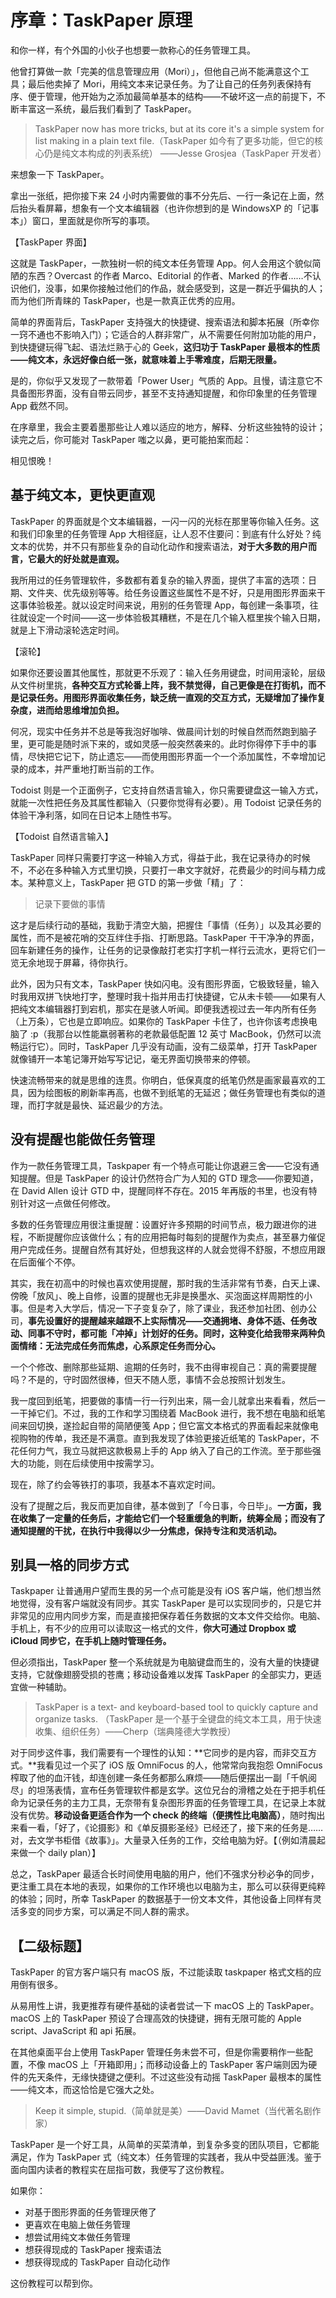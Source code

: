 # 序章：TaskPaper 原理

和你一样，有个外国的小伙子也想要一款称心的任务管理工具。

他曾打算做一款「完美的信息管理应用（Mori）」，但他自己尚不能满意这个工具；最后他卖掉了 Mori，用纯文本来记录任务。为了让自己的任务列表保持有序、便于管理，他开始为之添加最简单基本的结构——不破坏这一点的前提下，不断丰富这一系统，最后我们看到了 TaskPaper。

> TaskPaper now has more tricks, but at its core it's a simple system for list making in a plain text file.（TaskPaper 如今有了更多功能，但它的核心仍是纯文本构成的列表系统）	——Jesse Grosjea（TaskPaper 开发者）

来想象一下 TaskPaper。

拿出一张纸，把你接下来 24 小时内需要做的事不分先后、一行一条记在上面，然后抬头看屏幕，想象有一个文本编辑器（也许你想到的是 WindowsXP 的「记事本」）窗口，里面就是你所写的事项。

【TaskPaper 界面】

这就是 TaskPaper，一款独树一帜的纯文本任务管理 App。何人会用这个貌似简陋的东西？Overcast 的作者 Marco、Editorial 的作者、Marked 的作者……不认识他们，没事，如果你接触过他们的作品，就会感受到，这是一群近乎偏执的人；而为他们所青睐的 TaskPaper，也是一款真正优秀的应用。

简单的界面背后，TaskPaper 支持强大的快捷键、搜索语法和脚本拓展（所幸你一窍不通也不影响入门）；它适合的人群非常广，从不需要任何附加功能的用户，到快捷键玩得飞起、语法烂熟于心的 Geek，**这归功于 TaskPaper 最根本的性质——纯文本，永远好像白纸一张，就意味着上手零难度，后期无限量。**

是的，你似乎又发现了一款带着「Power User」气质的 App。且慢，请注意它不具备图形界面，没有自带云同步，甚至不支持通知提醒，和你印象里的任务管理 App 截然不同。

在序章里，我会主要着墨那些让人难以适应的地方，解释、分析这些独特的设计；读完之后，你可能对 TaskPaper 嗤之以鼻，更可能拍案而起：

相见恨晚！

## 基于纯文本，更快更直观

TaskPaper 的界面就是个文本编辑器，一闪一闪的光标在那里等你输入任务。这和我们印象里的任务管理 App 大相径庭，让人忍不住要问：到底有什么好处？纯文本的优势，并不只有那些复杂的自动化动作和搜索语法，**对于大多数的用户而言，它最大的好处就是直观。**

我所用过的任务管理软件，多数都有着复杂的输入界面，提供了丰富的选项：日期、文件夹、优先级别等等。给任务设置这些属性不是不好，只是用图形界面来干这事体验极差。就以设定时间来说，用别的任务管理 App，每创建一条事项，往往就设定一个时间——这一步体验极其糟糕，不是在几个输入框里挨个输入日期，就是上下滑动滚轮选定时间。

【滚轮】

如果你还要设置其他属性，那就更不乐观了：输入任务用键盘，时间用滚轮，层级从文件树里挑，**各种交互方式轮番上阵，我不禁觉得，自己更像是在打街机，而不是记录任务。用图形界面收集任务，缺乏统一直观的交互方式，无疑增加了操作复杂度，进而给思维增加负担。**

何况，现实中任务并不总是等我泡好咖啡、做晨间计划的时候自然而然跑到脑子里，更可能是随时派下来的，或如灵感一般突然袭来的。此时你得停下手中的事情，尽快把它记下，防止遗忘——而使用图形界面一个一个添加属性，不幸增加记录的成本，并严重地打断当前的工作。

Todoist 则是一个正面例子，它支持自然语言输入，你只需要键盘这一输入方式，就能一次性把任务及其属性都输入（只要你觉得有必要）。用 Todoist 记录任务的体验干净利落，如同在日记本上随性书写。

【Todoist 自然语言输入】

TaskPaper 同样只需要打字这一种输入方式，得益于此，我在记录待办的时候不，不必在多种输入方式里切换，只要打一串文字就好，花费最少的时间与精力成本。某种意义上，TaskPaper 把 GTD 的第一步做「精」了：

> 记录下要做的事情

这才是后续行动的基础，我勤于清空大脑，把握住「事情（任务）」以及其必要的属性，而不是被花哨的交互绊住手指、打断思路。TaskPaper 干干净净的界面，回车新建任务的操作，让任务的记录像敲打老实打字机一样行云流水，更将它们一览无余地现于屏幕，待你执行。

此外，因为只有文本，TaskPaper 快如闪电。没有图形界面，它极致轻量，输入时我用双拼飞快地打字，整理时我十指并用击打快捷键，它从未卡顿——如果有人把纯文本编辑器打到宕机，那实在是骇人听闻。即便我透视过去一年内所有任务（上万条），它也是立即响应。如果你的 TaskPaper 卡住了，也许你该考虑换电脑了 :p（我那台以性能羸弱著称的老款最低配置 12 英寸 MacBook，仍然可以流畅运行它）。同时，TaskPaper 几乎没有动画，没有二级菜单，打开 TaskPaper 就像铺开一本笔记簿开始写写记记，毫无界面切换带来的停顿。

快速流畅带来的就是思维的连贯。你明白，低保真度的纸笔仍然是画家最喜欢的工具，因为绘图板的刷新率再高，也做不到纸笔的无延迟；做任务管理也有类似的道理，而打字就是最快、延迟最少的方法。

## 没有提醒也能做任务管理

作为一款任务管理工具，Taskpaper 有一个特点可能让你退避三舍——它没有通知提醒。但是 TaskPaper 的设计仍然符合广为人知的 GTD 理念——你要知道，在 David Allen 设计 GTD 中，提醒同样不存在。2015 年再版的书里，也没有特别针对这一点做任何修改。 

多数的任务管理应用很注重提醒：设置好许多预期的时间节点，极力跟进你的进程，不断提醒你应该做什么；有的应用把每时每刻的提醒作为卖点，甚至暴力催促用户完成任务。提醒自然有其好处，但想我这样的人就会觉得不舒服，不想应用跟在后面催个不停。

其实，我在初高中的时候也喜欢使用提醒，那时我的生活非常有节奏，白天上课、傍晚「放风」、晚上自修，设置的提醒也无非是换墨水、买泡面这样周期性的小事。但是考入大学后，情况一下子变复杂了，除了课业，我还参加社团、创办公司，**事先设置好的提醒越来越跟不上实际情况——交通拥堵、身体不适、任务改动、同事不守时，都可能「冲掉」计划好的任务。同时，这种变化给我带来两种负面情绪：无法完成任务而焦虑，心系原定任务而分心。**

一个个修改、删除那些延期、逾期的任务时，我不由得审视自己：真的需要提醒吗？不是的，守时固然很棒，但天不随人愿，事情不会总按照计划发生。

我一度回到纸笔，把要做的事情一行一行列出来，隔一会儿就拿出来看看，然后一一干掉它们。不过，我的工作和学习围绕着 MacBook 进行，我不想在电脑和纸笔间来回切换，遂捡起自带的简陋便笺 App；但它富文本格式的界面看起来就像电视购物的传单，我还是不满意。直到我发现了体验更接近纸笔的 TaskPaper，不花任何力气，我立马就把这款极易上手的 App 纳入了自己的工作流。至于那些强大的功能，则在后续使用中按需学习。

现在，除了约会等铁打的事项，我基本不喜欢定时间。

没有了提醒之后，我反而更加自律，基本做到了「今日事，今日毕」。**一方面，我在收集了一定量的任务后，才能给它们一个轻重缓急的判断，统筹全局；而没有了通知提醒的干扰，在执行中我得以少一分焦虑，保持专注和灵活机动。**

## 别具一格的同步方式

Taskpaper 让普通用户望而生畏的另一个点可能是没有 iOS 客户端，他们想当然地觉得，没有客户端就没有同步。其实 TaskPaper 是可以实现同步的，只是它并非常见的应用内同步方案，而是直接把保存着任务数据的文本文件交给你。电脑、手机上，有不少的应用可以读取这一格式的文件，**你大可通过 Dropbox 或 iCloud 同步它，在手机上随时管理任务。**

但必须指出，TaskPaper 整一个系统就是为电脑键盘而生的，没有大量的快捷键支持，它就像翅膀受损的苍鹰；移动设备难以发挥 TaskPaper 的全部实力，更适宜做一种辅助。

> TaskPaper is a text- and keyboard-based tool to quickly capture and organize tasks. （TaskPaper 是一个基于全键盘的纯文本工具，用于快速收集、组织任务）——Cherp（瑞典隆德大学教授）

对于同步这件事，我们需要有一个理性的认知：**它同步的是内容，而非交互方式。**我看见过一个买了 iOS 版 OmniFocus 的人，他常常向我抱怨 OmniFocus 榨取了他的血汗钱，却连创建一条任务都那么麻烦——随后便摆出一副「千帆阅尽」的坦荡表情，宣布任务管理软件都是玄学。这位兄台的滑稽之处在于把手机任命为记录任务的主力工具，无奈带有复杂图形界面的任务管理工具，在记录上本就没有优势。**移动设备更适合作为一个 check 的终端（便携性比电脑高）**，随时掏出来看一看，「好了，《论摄影》和《单反摄影圣经》已经还了，接下来的任务是……对，去文学书柜借《故事》」。大量录入任务的工作，交给电脑为好。【（例如清晨起来做一个 daily plan）】

总之，TaskPaper 最适合长时间使用电脑的用户，他们不强求分秒必争的同步，更注重工具在本地的表现，如果你的工作环境也以电脑为主，那么可以获得更纯粹的体验；同时，所幸 TaskPaper 的数据基于一份文本文件，其他设备上同样有灵活多变的同步方案，可以满足不同人群的需求。

## 【二级标题】

TaskPaper 的官方客户端只有 macOS 版，不过能读取 taskpaper 格式文档的应用倒有很多。

从易用性上讲，我更推荐有硬件基础的读者尝试一下 macOS 上的 TaskPaper。macOS 上的 TaskPaper 预设了合理高效的快捷键，拥有无限可能的 Apple script、JavaScript 和 api 拓展。

在其他桌面平台上使用 TaskPaper 管理任务未尝不可，但是你需要稍作一些配置，不像 macOS 上「开箱即用」；而移动设备上的 TaskPaper 客户端则因为硬件的先天条件，无缘快捷键之便利。不过这些没有动摇 TaskPaper 最根本的属性——纯文本，而这恰恰是它强大之处。

> Keep it simple, stupid.（简单就是美）——David Mamet（当代著名剧作家）

TaskPaper 是一个好工具，从简单的买菜清单，到复杂多变的团队项目，它都能满足，作为 TaskPaper 式（纯文本）任务管理的实践者，我从中受益匪浅。鉴于面向国内读者的教程实在屈指可数，我便写了这份教程。

如果你：

* 对基于图形界面的任务管理厌倦了
* 更喜欢在电脑上做任务管理
* 想尝试用纯文本做任务管理
* 想获得现成的 TaskPaper 搜索语法
* 想获得现成的 TaskPaper 自动化动作

这份教程可以帮到你。